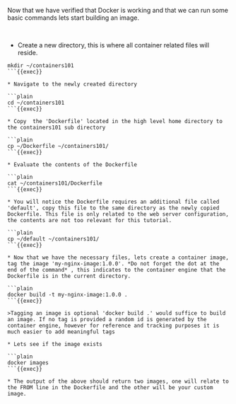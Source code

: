 
Now that we have verified that Docker is working and that we can run some basic commands lets start building an image.

<br>

* Create a new directory, this is where all container related files will reside.

```plain
mkdir ~/containers101
```{{exec}}

* Navigate to the newly created directory

```plain
cd ~/containers101
```{{exec}}

* Copy  the 'Dockerfile' located in the high level home directory to the containers101 sub directory

```plain
cp ~/Dockerfile ~/containers101/
```{{exec}}

* Evaluate the contents of the Dockerfile 

```plain
cat ~/containers101/Dockerfile
```{{exec}}

* You will notice the Dockerfile requires an additional file called 'default', copy this file to the same directory as the newly copied Dockerfile. This file is only related to the web server configuration, the contents are not too relevant for this tutorial.

```plain
cp ~/default ~/containers101/
```{{exec}}

* Now that we have the necessary files, lets create a container image, tag the image 'my-nginx-image:1.0.0'. *Do not forget the dot at the end of the command* , this indicates to the container engine that the Dockerfile is in the current directory.

```plain
docker build -t my-nginx-image:1.0.0 .
```{{exec}}

>Tagging an image is optional 'docker build .' would suffice to build an image. If no tag is provided a random id is generated by the container engine, however for reference and tracking purposes it is much easier to add meaningful tags

* Lets see if the image exists

```plain
docker images
```{{exec}}

* The output of the above should return two images, one will relate to the FROM line in the Dockerfile and the other will be your custom image.


